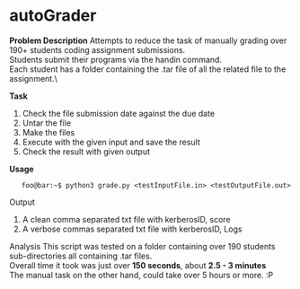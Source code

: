 # autoGrader
<strong>Problem Description</strong>
Attempts to reduce the task of manually grading over 190+ students coding assignment submissions.\
Students submit their programs via the handin command.\
Each student has a folder containing the .tar file of all the related file to the assignment.\

<strong>Task</strong>
1. Check the file submission date against the due date
2. Untar the file
3. Make the files
4. Execute with the given input and save the result
5. Check the result with given output


<strong>Usage</strong>
```console
   foo@bar:~$ python3 grade.py <testInputFile.in> <testOutputFile.out>
```
<stong>Output</strong>
1. A clean comma separated txt file with kerberosID, score
2. A verbose commas separated txt file with kerberosID, Logs

<stong>Analysis</strong>
This script was tested on a folder containing over 190 students sub-directories all containing .tar files.\
Overall time it took was just over <strong>150 seconds</strong>, about <strong>2.5 - 3 minutes</strong>\
The manual task on the other hand, could take over 5 hours or more. :P
